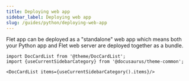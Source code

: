 ```yaml
---
title: Deploying web app
sidebar_label: Deploying web app
slug: /guides/python/deploying-web-app
---
```


Flet app can be deployed as a "standalone" web app which means both your Python app and Flet web server are deployed together as a bundle.

```mdx-code-block
import DocCardList from '@theme/DocCardList';
import {useCurrentSidebarCategory} from '@docusaurus/theme-common';

<DocCardList items={useCurrentSidebarCategory().items}/>
```